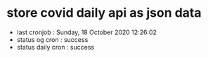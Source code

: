 # store covid daily api as json data

- last cronjob : Sunday, 18 October 2020 12:26:02
- status og cron : success
- status daily cron : success
      
      